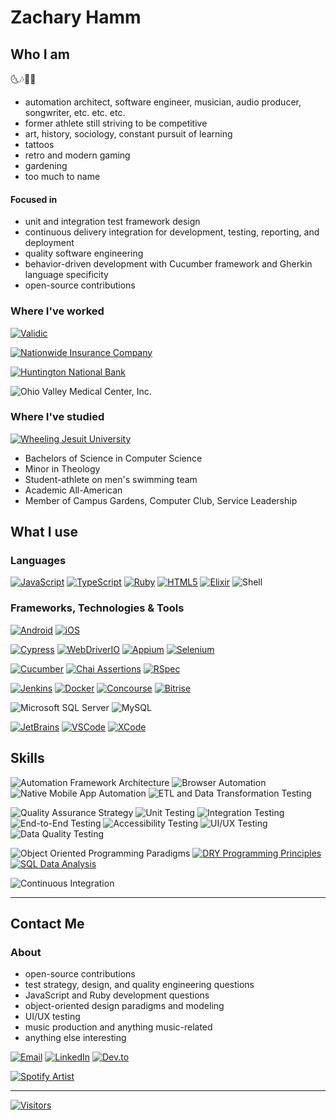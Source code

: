 # Zachary Hamm

## Who I am

🌜🎶🎵🌛

- automation architect, software engineer, musician, audio producer, songwriter, etc. etc. etc.
- former athlete still striving to be competitive
- art, history, sociology, constant pursuit of learning 
- tattoos
- retro and modern gaming
- gardening
- too much to name


#### Focused in
- unit and integration test framework design
- continuous delivery integration for development, testing, reporting, and deployment
- quality software engineering 
- behavior-driven development with Cucumber framework and Gherkin language specificity
- open-source contributions



### Where I've worked

[![Validic](https://img.shields.io/badge/Validic-Software%20Engineer%20II-F5F5F5?style=flat-square&labelColor=rgb(4%2C%2070%2C%20115))](https://validic.com/)

[![Nationwide Insurance Company](https://img.shields.io/badge/Nationwide%20Insurance%20Company-Senior%20Application%20Developer-F5F5F5?style=flat-square&labelColor=0047bb)](https://www.nationwide.com/)

[![Huntington National Bank](https://img.shields.io/badge/Huntington%20National%20Bank-Automation%20Developer%20Analyst-F5F5F5?style=flat-square&labelColor=rgb(91%2C%20166%2C%2069))](https://www.huntington.com/)

![Ohio Valley Medical Center, Inc.](https://img.shields.io/badge/Ohio%20Valley%20Medical%20Center%2C%20Inc.-Data%20Analyst-F5F5F5?style=flat-square&labelColor=rgb(0%2C72%2C46))


### Where I've studied

[![Wheeling Jesuit University](https://img.shields.io/badge/University-Wheeling%20Jesuit%20Univeristy-%23d90937?style=flat-square)](https://wheeling.edu/)
- Bachelors of Science in Computer Science
- Minor in Theology
- Student-athlete on men's swimming team
- Academic All-American
- Member of Campus Gardens, Computer Club, Service Leadership

## What I use

### Languages

[![JavaScript](https://img.shields.io/badge/JavaScript-323330?style=flat-square&logo=javascript&logoColor=F7DF1E)](https://www.javascript.com/)
[![TypeScript](https://img.shields.io/badge/TypeScript-007ACC?style=flat-square&logo=typescript&logoColor=white)](https://www.typescriptlang.org/)
[![Ruby](https://img.shields.io/badge/Ruby-CC342D?style=flat-square&logo=ruby&logoColor=white)](https://www.ruby-lang.org/en/)
[![HTML5](https://img.shields.io/badge/HTML5-E34F26?style=flat-square&logo=html5&logoColor=white)](https://html.com/html5/)
[![Elixir](https://img.shields.io/badge/Elixir-4B275F?style=flat-square&logo=elixir&logoColor=white)](https://elixir-lang.org/)
![Shell](https://img.shields.io/badge/Shell_Script-121011?style=flat-square&logo=gnu-bash&logoColor=white)

### Frameworks, Technologies & Tools

[![Android](https://img.shields.io/badge/Mobile-Android-3DDC84?style=flat-square&logo=android&logoColor=3DDC84)](https://www.android.com/)
[![iOS](https://img.shields.io/badge/Mobile-iOS-000000?style=flat-square&logo=ios&logoColor=white)](https://www.apple.com/ios/)

[![Cypress](https://img.shields.io/badge/Automation-Cypress-17202C?style=flat-square&logo=cypress&logoColor=17202C)](https://www.cypress.io/)
[![WebDriverIO](https://img.shields.io/badge/Automation-WebDriverIO-rgb(234%2C%2089%2C%206)?style=flat-square&logo=webdriverio&logoColor=rgb(234%2C%2089%2C%206))](https://www.webdriver.io/)
[![Appium](https://img.shields.io/badge/Automation-Appium-rgb(124%2C%2074%2C%20161)?style=flat-square&logo=appium)](https://appium.io/)
[![Selenium](https://img.shields.io/badge/Automation-Selenium-43B02A?style=flat-square&logo=Selenium&logoColor=white)](https://www.selenium.dev/)


[![Cucumber](https://img.shields.io/badge/BDD-Cucumber-brightgreen?style=flat-square&logo=cucumber&labelColor=173647)](https://cucumber.io/)
[![Chai Assertions](https://img.shields.io/badge/BDD-chai-A30701?style=flat-square&logo=chai&logoColor=white)](https://www.chaijs.com/)
[![RSpec](https://img.shields.io/badge/BDD%20-RSpec-rgb(246%2C53%2C85)?style=flat-square&logo=rspec)](https://rspec.info/)


[![Jenkins](https://img.shields.io/badge/CI-Jenkins-D24939?style=flat-square&logo=Jenkins&logoColor=white)](https://jenkins.io/)
[![Docker](https://img.shields.io/badge/CI-Docker-2CA5E0?style=flat-square&logo=docker&logoColor=2CA5E0)](https://www.docker.com/)
[![Concourse](https://img.shields.io/badge/CI-Concourse-rgb(74%2C%20144%2C%20226)?logo=concourse&style=flat-square)](https://www.concourse-ci.org/)
[![Bitrise](https://img.shields.io/badge/CI-Bitrise-760fc3?style=flat-square&logo=bitrise)](https://www.bitrise.io)

![Microsoft SQL Server](https://img.shields.io/badge/DB-Microsoft%20SQL%20Server-CC2927?style=flat-square&logo=microsoft%20sql%20server&logoColor=white)
![MySQL](https://img.shields.io/badge/DB-MySQL-005C84?style=flat-square&logo=mysql&logoColor=white)

[![JetBrains](https://img.shields.io/badge/IDE-JetBrains%20Suite-173647?logo=jetbrains&style=flat-square)](https://www.jetbrains.com/)
[![VSCode](https://img.shields.io/badge/IDE-Visual_Studio_Code-0078D4?style=flat-square&logo=visual%20studio%20code&logoColor=white)](https://code.visualstudio.com/)
[![XCode](https://img.shields.io/badge/IDE-Xcode-007ACC?style=flat-square&logo=Xcode&logoColor=white)](https://developer.apple.com/xcode/)

## Skills
![Automation Framework Architecture](https://img.shields.io/badge/Quality%20Engineering-Framework%20Architecture%20-663399?style=flat-square)
![Browser Automation](https://img.shields.io/badge/Quality%20Engineering-Browser%20Automation%20-663399?style=flat-square)
![Native Mobile App Automation](https://img.shields.io/badge/Quality%20Engineering-Native%20Mobile%20App%20Automation%20-663399?style=flat-square)
![ETL and Data Transformation Testing](https://img.shields.io/badge/Quality%20Engineering-ETL/Data%20Engineering%20Automation%20-663399?style=flat-square)

![Quality Assurance Strategy](https://img.shields.io/badge/Testing-Quality%20Assurance%20Strategy-6B8E23?style=flat-square)
![Unit Testing](https://img.shields.io/badge/Testing-%20Unit%20And%20Spec-6B8E23?style=flat-square)
![Integration Testing](https://img.shields.io/badge/Testing-%20Integration-6B8E23?style=flat-square)
![End-to-End Testing](https://img.shields.io/badge/Testing-End--to--end-6B8E23?style=flat-square)
![Accessibility Testing](https://img.shields.io/badge/Testing-%20Accessibility-6B8E23?style=flat-square)
![UI/UX Testing](https://img.shields.io/badge/Testing-UI/UX-6B8E23?style=flat-square)
![Data Quality Testing](https://img.shields.io/badge/Testing-Data%20Quality%20And%20ETL-6B8E23?style=flat-square)

![Object Oriented Programming Paradigms](https://img.shields.io/badge/Coding-Object%20Oriented%20Paradigms-FFD700?style=flat-square)
[![DRY Programming Principles](https://img.shields.io/badge/Coding-DRY%20Programming%20Principles-FFD700?style=flat-square)](https://en.wikipedia.org/wiki/Don%27t_repeat_yourself)
[![SQL Data Analysis](https://img.shields.io/badge/Coding-Data%20Analysis%20And%20Reporting-FFD700?style=flat-square)](https://en.wikipedia.org/wiki/Don%27t_repeat_yourself)

![Continuous Integration](https://img.shields.io/badge/DevOps-Continuous%20Integration-4682B4?style=flat-square)


***

## Contact Me

### About


- open-source contributions
- test strategy, design, and quality engineering questions
- JavaScript and Ruby development questions
- object-oriented design paradigms and modeling
- UI/UX testing
- music production and anything music-related
- anything else interesting



[![Email](https://img.shields.io/badge/Email-zjhamm304+hello@gmail.com-F5F5F5?style=flat-square&labelColor=EA4335&logo=gmail&logoColor=white)](mailto:zjhamm304+hello@gmail.com)
[![LinkedIn](https://img.shields.io/badge/LinkedIn-@hammzj-F5F5F5?style=flat-square&logo=linkedin&logoColor=white&labelColor=0077B5)](https://www.linkedin.com/in/hammzachj/)
[![Dev.to](https://img.shields.io/badge/dev.to-@zjhamm-F5F5F5?style=flat-square&logo=devdotto&logoColor=white&labelColor=0A0A0A)](https://dev.to/zjhamm)

[![Spotify Artist](https://img.shields.io/badge/Spotify-Antisocial%20Rebellion-F5F5F5?&style=flat-square&logo=spotify&logoColor=1ED760)](https://open.spotify.com/artist/6MPyQEZvgsZSYtJ3NXLmWM)

***
<!--
https://www.visitorbadge.io/

Want to keep track of your visitors?
You can keep track of your total hits and seven day visitor overview on our status page:
https://visitorbadge.io/status?path=https://github.com/hammzj

You can also make use of our API to receive the information if you want to integrate it in your system. The API is available at:
https://api.visitorbadge.io/api/status?path=https://github.com/hammzj - GET
-->

[![Visitors](https://api.visitorbadge.io/api/visitors?path=https%3A%2F%2Fgithub.com%2Fhammzj&label=Visitors&countColor=%23daa520)](https://visitorbadge.io/status?path=https%3A%2F%2Fgithub.com%2Fhammzj)

